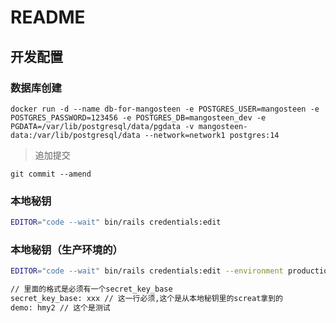 # README

## 开发配置

### 数据库创建

```
docker run -d --name db-for-mangosteen -e POSTGRES_USER=mangosteen -e POSTGRES_PASSWORD=123456 -e POSTGRES_DB=mangosteen_dev -e PGDATA=/var/lib/postgresql/data/pgdata -v mangosteen-data:/var/lib/postgresql/data --network=network1 postgres:14
```
> 追加提交
```
git commit --amend 
```

### 本地秘钥
```bash
EDITOR="code --wait" bin/rails credentials:edit
```

### 本地秘钥（生产环境的）
```bash
EDITOR="code --wait" bin/rails credentials:edit --environment production

// 里面的格式是必须有一个secret_key_base
secret_key_base: xxx // 这一行必须,这个是从本地秘钥里的screat拿到的
demo: hmy2 // 这个是测试
```
